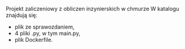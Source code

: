 Projekt zaliczeniowy z obliczen inzynierskich w chmurze
W katalogu znajdują się:
- plik ze sprawozdaniem,
- 4 pliki .py, w tym main.py,
- plik Dockerfile.
